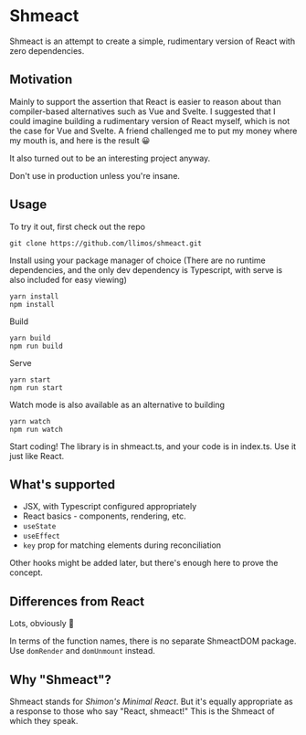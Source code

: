 # Shmeact
Shmeact is an attempt to create a simple, rudimentary version of React with zero dependencies.

## Motivation
Mainly to support the assertion that React is easier to reason about than compiler-based alternatives such as Vue and Svelte. I suggested that I could imagine building a rudimentary version of React myself, which is not the case for Vue and Svelte. A friend challenged me to put my money where my mouth is, and here is the result 😀

It also turned out to be an interesting project anyway.

Don't use in production unless you're insane.

## Usage
To try it out, first check out the repo

    git clone https://github.com/llimos/shmeact.git
Install using your package manager of choice (There are no runtime dependencies, and the only dev dependency is Typescript, with serve is also included for easy viewing)

    yarn install
    npm install
Build

    yarn build
    npm run build
Serve

    yarn start
    npm run start
Watch mode is also available as an alternative to building

    yarn watch
    npm run watch

Start coding! The library is in shmeact.ts, and your code is in index.ts. Use it just like React.

## What's supported
* JSX, with Typescript configured appropriately
* React basics - components, rendering, etc.
* `useState`
* `useEffect`
* `key` prop for matching elements during reconciliation

Other hooks might be added later, but there's enough here to prove the concept.

## Differences from React
Lots, obviously 🙂

In terms of the function names, there is no separate ShmeactDOM package. Use `domRender` and `domUnmount` instead.

## Why "Shmeact"?
Shmeact stands for *Shimon's Minimal React*. But it's equally appropriate as a response to those who say "React, shmeact!" This is the Shmeact of which they speak.
